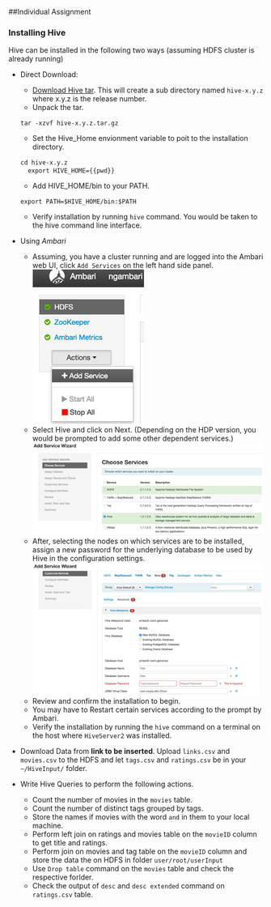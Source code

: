 ##Individual Assignment

### Installing Hive 
Hive can be installed in the following two ways (assuming HDFS cluster is already running)  

- Direct Download:  
	+ [Download Hive tar](http://www.apache.org/dyn/closer.cgi/hive/). This will create a sub directory named `hive-x.y.z` where x.y.z is the release number.  
	+ Unpack the tar.
	<pre><code>tar -xzvf hive-x.y.z.tar.gz</code></pre>
	+ Set the Hive_Home envionment variable to poit to the installation directory.
	<pre><code>cd hive-x.y.z
    export HIVE_HOME={{pwd}}</code></pre>
    + Add HIVE_HOME/bin to your PATH.
    <pre><code>export PATH=$HIVE_HOME/bin:$PATH</code></pre>
    + Verify installation by running `hive` command. You would be taken to the hive command line interface.  

- Using *Ambari*
	+ Assuming, you have a cluster running and are logged into the Ambari web UI, click `Add Services` on the left hand side panel.  
	![step1](images/hive_ambari1.png)  
	+ Select Hive and click on Next. (Depending on the HDP version, you would be prompted to add some other dependent services.)  
	![step2](images/hive_ambari2.png) 
	+ After, selecting the nodes on which services are to be installed, assign a new password for the underlying database to be used by Hive in the configuration settings.  
	![step3](images/hive_ambari3.png) 
	+ Review and confirm the installation to begin.
	+ You may have to Restart certain services according to the prompt by Ambari.
	+ Verify the installation by running the `hive` command on a terminal on the host where `HiveServer2` was installed.
    
    
- Download Data from **link to be inserted**.
Upload `links.csv` and `movies.csv` to the HDFS and let `tags.csv` and `ratings.csv` be in your `~/HiveInput/` folder.
- Write Hive Queries to perform the following actions.

	+ Count the number of movies in the `movies` table.
	+ Count the number of distinct tags grouped by tags.
	+ Store the names if movies with the word `and` in them to your local machine. 
	+ Perform left join on ratings and movies table on the `movieID` column to get title and ratings.
	+ Perform join on movies and tag table on the `movieID` column and store the data the on HDFS in folder `user/root/userInput`
	+ Use `Drop table` command on the `movies` table and check the respective forlder.
	+ Check the output of `desc` and `desc extended` command on `ratings.csv` table.
